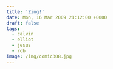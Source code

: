 ```yaml
---
title: 'Zing!'
date: Mon, 16 Mar 2009 21:12:00 +0000
draft: false
tags:
  - calvin
  - elliot
  - jesus
  - rob
image: /img/comic308.jpg
---
```


